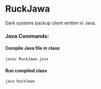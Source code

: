 # RuckJawa

Dark systems backup client written in Java. 

### Java Commands:

#### Compile Java file in class
```java
javac RuckJawa.java
```

#### Run compiled class
```java
java RuckJawa
```